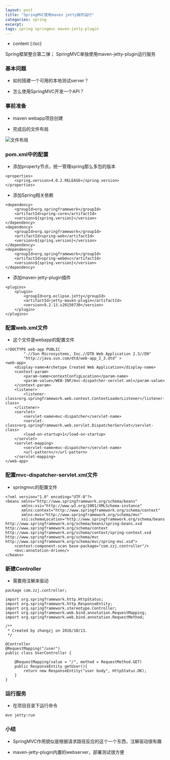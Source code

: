 ```yaml
---
layout: post
title: "SpringMVC使用maven jetty插件运行"
categories: spring
excerpt:
tags: spring springmvc maven-jetty-plugin
---
```


* content
{:toc}

Spring框架整合第二弹；
SpringMVC单独使用maven-jetty-plugin运行服务




### 基本问题

- 如何搭建一个可用的本地测试server？

- 怎么使用SpringMVC开发一个API？

### 事前准备

- maven webapp项目创建

- 完成后的文件布局

![文件布局](http://ww3.sinaimg.cn/large/8d6a2535gw1f8qh78xqt5j20930abdh2.jpg)

### pom.xml中的配置

- 添加property节点，统一管理spring那么多包的版本

```
<properties>
    <spring.version>4.0.2.RELEASE</spring.version>
</properties>
```

- 添加Spring相关依赖

```
<dependency>
    <groupId>org.springframework</groupId>
    <artifactId>spring-core</artifactId>
    <version>${spring.version}</version>
</dependency>
<dependency>
    <groupId>org.springframework</groupId>
    <artifactId>spring-web</artifactId>
    <version>${spring.version}</version>
</dependency>
<dependency>
    <groupId>org.springframework</groupId>
    <artifactId>spring-webmvc</artifactId>
    <version>${spring.version}</version>
</dependency>
```

- 添加maven-jetty-plugin插件

```
<plugins>
    <plugin>
        <groupId>org.eclipse.jetty</groupId>
        <artifactId>jetty-maven-plugin</artifactId>
        <version>9.2.13.v20150730</version>
    </plugin>
</plugins>
```

### 配置web.xml文件

- 这个文件是webapp的配置文件

```
<!DOCTYPE web-app PUBLIC
        "-//Sun Microsystems, Inc.//DTD Web Application 2.3//EN"
        "http://java.sun.com/dtd/web-app_2_3.dtd" >
<web-app>
    <display-name>Archetype Created Web Application</display-name>
    <context-param>
        <param-name>contextConfigLocation</param-name>
        <param-value>/WEB-INF/mvc-dispatcher-servlet.xml</param-value>
    </context-param>
    <listener>
        <listener-class>org.springframework.web.context.ContextLoaderListener</listener-class>
    </listener>
    <servlet>
        <servlet-name>mvc-dispatcher</servlet-name>
        <servlet-class>org.springframework.web.servlet.DispatcherServlet</servlet-class>
        <load-on-startup>1</load-on-startup>
    </servlet>
    <servlet-mapping>
        <servlet-name>mvc-dispatcher</servlet-name>
        <url-pattern>/</url-pattern>
    </servlet-mapping>
</web-app>
```

### 配置mvc-dispatcher-servlet.xml文件

- springmvc的配置文件

```
<?xml version="1.0" encoding="UTF-8"?>
<beans xmlns="http://www.springframework.org/schema/beans"
       xmlns:xsi="http://www.w3.org/2001/XMLSchema-instance"
       xmlns:context="http://www.springframework.org/schema/context"
       xmlns:mvc="http://www.springframework.org/schema/mvc"
       xsi:schemaLocation="http://www.springframework.org/schema/beans http://www.springframework.org/schema/beans/spring-beans.xsd http://www.springframework.org/schema/context http://www.springframework.org/schema/context/spring-context.xsd http://www.springframework.org/schema/mvc http://www.springframework.org/schema/mvc/spring-mvc.xsd">
    <context:component-scan base-package="com.zzj.controller"/>
    <mvc:annotation-driven/>
</beans>
```

### 新建Controller

- 需要用注解来驱动

```
package com.zzj.controller;

import org.springframework.http.HttpStatus;
import org.springframework.http.ResponseEntity;
import org.springframework.stereotype.Controller;
import org.springframework.web.bind.annotation.RequestMapping;
import org.springframework.web.bind.annotation.RequestMethod;

/**
 * Created by zhangzj on 2016/10/13.
 */

@Controller
@RequestMapping("/user")
public class UserController {

    @RequestMapping(value = "/", method = RequestMethod.GET)
    public ResponseEntity getUser(){
        return new ResponseEntity("user body", HttpStatus.OK);
    }
}
```

### 运行服务

- 在项目目录下运行命令

```
mvn jetty:run
```

### 小结

- SpringMVC作用貌似是根据请求路径反应的这个一个东西，注解驱动很有趣

- maven-jetty-plugin内置的webserver，部署测试很方便
